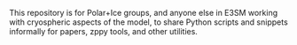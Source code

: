 This repository is for Polar+Ice groups, and anyone else in E3SM working with cryospheric aspects of the model, to share Python scripts and snippets informally for papers, zppy tools, and other utilities. 
